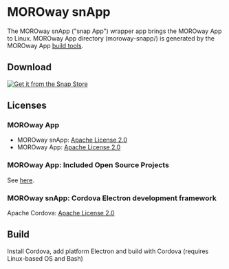 # MOROway snApp

The MOROway snApp ("snap App") wrapper app brings the MOROway App to Linux. MOROway App directory (moroway-snapp/) is generated by the MOROway App [build tools](https://github.com/MOROway/moroway-app-dev).

## Download

[![Get it from the Snap Store](https://snapcraft.io/static/images/badges/en/snap-store-black.svg)](https://snapcraft.io/moroway-app)

## Licenses

### MOROway App

* MOROway snApp: [Apache License 2.0](./LICENSE)
* MOROway App: [Apache License 2.0](https://github.com/MOROway/moroway-app-dev/blob/master/LICENSE.txt)

### MOROway App: Included Open Source Projects

See [here](./moroway-snapp/src/lib/README.md).

### MOROway snApp: Cordova Electron development framework

Apache Cordova: [Apache License 2.0](https://github.com/apache/cordova-electron/blob/master/LICENSE)

## Build

Install Cordova, add platform Electron and build with Cordova (requires Linux-based OS and Bash)

